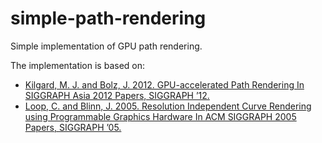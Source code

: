 # simple-path-rendering

Simple implementation of GPU path rendering.

The implementation is based on:

- [Kilgard, M. J. and Bolz, J. 2012. GPU-accelerated Path Rendering In SIGGRAPH Asia 2012 Papers, SIGGRAPH ’12.](https://developer.download.nvidia.com/devzone/devcenter/gamegraphics/files/opengl/gpupathrender.pdf)
- [Loop, C. and Blinn, J. 2005. Resolution Independent Curve Rendering using
  Programmable Graphics Hardware In ACM SIGGRAPH 2005 Papers, SIGGRAPH ’05.](https://www.microsoft.com/en-us/research/wp-content/uploads/2005/01/p1000-loop.pdf)
